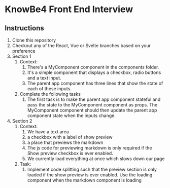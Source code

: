 # KnowBe4 Front End Interview

## Instructions

1. Clone this repository
2. Checkout any of the React, Vue or Svelte branches based on your preference
3. Section 1
   1. Context:
      1. There's a MyComponent component in the components folder.
      2. It's a simple component that displays a checkbox, radio buttons and a text input.
      3. The parent app component has three lines that show the state of each of these inputs.
   2. Complete the following tasks
      1. The first task is to make the parent app component stateful and pass the state to the MyComponent component as props. The MyComponent component should then update the parent app component state when the inputs change.
4. Section 2
   1. Context:
      1. We have a text area
      2. a checkbox with a label of show preview
      3. a place that previews the markdown
      4. The js code for previewing markdown is only required if the Show preview checkbox is ever enabled.
      5. We currently load everything at once which slows down our page
   2. Task:
      1. Implement code splitting such that the preview section is only loaded if the show preview is ever enabled. Use the loading component when the markdown component is loading
